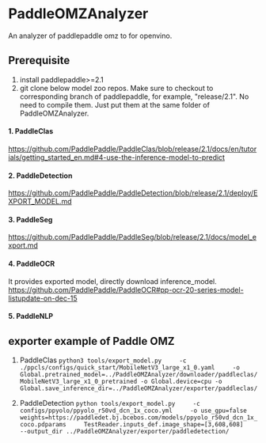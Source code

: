 # PaddleOMZAnalyzer
An analyzer of paddlepaddle omz to for openvino.


## Prerequisite
1. install paddlepaddle>=2.1
2. git clone below model zoo repos. Make sure to checkout to corresponding branch of paddlepaddle, for example, "release/2.1". 
No need to compile them. Just put them at the same folder of PaddleOMZAnalyzer.

#### 1. PaddleClas
https://github.com/PaddlePaddle/PaddleClas/blob/release/2.1/docs/en/tutorials/getting_started_en.md#4-use-the-inference-model-to-predict 
#### 2. PaddleDetection
https://github.com/PaddlePaddle/PaddleDetection/blob/release/2.1/deploy/EXPORT_MODEL.md
#### 3. PaddleSeg
https://github.com/PaddlePaddle/PaddleSeg/blob/release/2.1/docs/model_export.md 
#### 4. PaddleOCR 
It provides exported model, directly download inference_model.
https://github.com/PaddlePaddle/PaddleOCR#pp-ocr-20-series-model-listupdate-on-dec-15 
#### 5. PaddleNLP

## exporter example of Paddle OMZ
1. PaddleClas
``` python3 tools/export_model.py     -c ./ppcls/configs/quick_start/MobileNetV3_large_x1_0.yaml     -o Global.pretrained_model=../PaddleOMZAnalyzer/downloader/paddleclas/MobileNetV3_large_x1_0_pretrained -o Global.device=cpu -o Global.save_inference_dir=../PaddleOMZAnalyzer/exporter/paddleclas/ ```

2. PaddleDetection
``` python tools/export_model.py     -c configs/ppyolo/ppyolo_r50vd_dcn_1x_coco.yml     -o use_gpu=false weights=https://paddledet.bj.bcebos.com/models/ppyolo_r50vd_dcn_1x_coco.pdparams     TestReader.inputs_def.image_shape=[3,608,608]     --output_dir ../PaddleOMZAnalyzer/exporter/paddledetection/ ```





